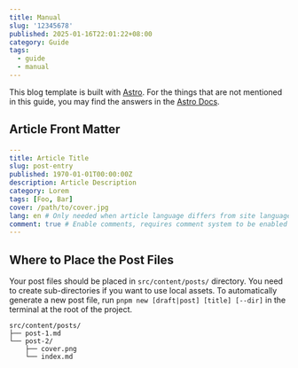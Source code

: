 ```yaml
---
title: Manual
slug: '12345678'
published: 2025-01-16T22:01:22+08:00
category: Guide
tags:
  - guide
  - manual
---
```


This blog template is built with [Astro](https://astro.build). For the things that are not
mentioned in this guide, you may find the answers in the [Astro Docs](https://docs.astro.build/).

## Article Front Matter

```yaml
---
title: Article Title
slug: post-entry
published: 1970-01-01T00:00:00Z
description: Article Description
category: Lorem
tags: [Foo, Bar]
cover: /path/to/cover.jpg
lang: en # Only needed when article language differs from site language in `config.ts`
comment: true # Enable comments, requires comment system to be enabled and configured in `config.ts`
---
```

## Where to Place the Post Files

Your post files should be placed in `src/content/posts/` directory. You need to create
sub-directories if you want to use local assets. To automatically generate a new post file,
run `pnpm new [draft|post] [title] [--dir]` in the terminal at the root of the project.

```
src/content/posts/
├── post-1.md
└── post-2/
    ├── cover.png
    └── index.md
```
